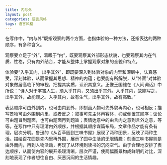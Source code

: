 ```yaml
---
title: 内与外
layout: post
categories: 语言风格
tags: 语言风格
---
```


在写作中，“内与外”既指观察的两个方面，也指体验的一种方法，还指表达的两种顺序，有多种含义。

观察要立足于“外”，着眼于“内”，既要观察其外部形态状貌，也要观察其内在气质、性格，只有内外结合，才能从整体上掌握观察对象的全貌和特点。

体验要“入乎其内，出乎其外”，即既要深入到体验对象的内里和深层中，认真感受，深刻体验，从而掌握其思想、精神的内蕴；也要能有所解脱，从“外面”对体验对象做居高临下的审视，把握其实质，认识其意义。正像王国维在《人间词话》中所说：“诗人对于宇宙人生，须入乎其内，又须出乎其外。入乎其内，故能写之，出乎其外，故能观之。入乎其内，故有生气，出乎其外，故有高致。”

表达顺序可由外到内，也可由内到外，即刻画人物可先外貌再内心，也可相反；描写景物可由外围到内里，或者反之；叙事可先主体再客体，抑或倒置其顺序；议论可由题旨到题面，也可由题面再到题旨；表情达意中的由言内之意到言外之意，等等。在写作中只有理清内外顺序，并根据其顺序谋篇布局，文章作品才能有条有理，层次分明。鲁迅的《从百草园到三味书屋》展现了两种图景，反映了两种生活。描绘百花园是先内里再外围，展示了园中生活的无限情趣；刻画三味书屋则是由外而内，再到人物活动，再现了从环境到读书的沉闷空气。由于合理地安排了表达顺序，从而使内容的展开条理清晰，层次严谨，使两幅图景构成鲜明的对比，深刻地表现了作者想往自由、厌恶沉闷的生活情趣。 